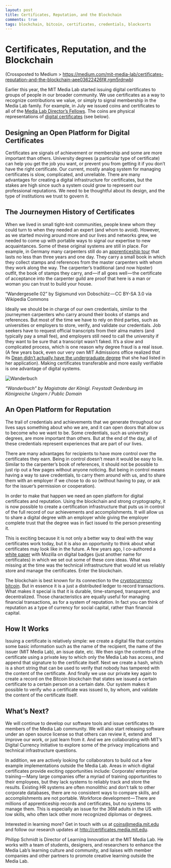 ```yaml
---
layout: post
title: Certificates, Reputation, and the Blockchain
comments: true
tags: blockchain, bitcoin, certificates, credentials, blockcerts
---
```


# Certificates, Reputation, and the Blockchain

(Crossposted to Medium > https://medium.com/mit-media-lab/certificates-reputation-and-the-blockchain-aee03622426f#.rgm5rdnwb)

Earlier this year, the MIT Media Lab started issuing digital certificates to groups of people in our broader community. We use certificates as a way to recognize contributions we value, or simply to signal membership in the Media Lab family. For example, in July we issued coins and certificates to all of the [Media Lab Director’s Fellows](https://www.media.mit.edu/people/?filter=directors-fellow). The coins are physical representations of [digital certificates](https://certs.media.mit.edu/8ca9cad234bdc2136532072e4a01b4898d45ef128d0cec499e76903787b9430d) (see below).

## Designing an Open Platform for Digital Certificates

Certificates are signals of achievement or membership and some are more important than others. University degrees (a particular type of certificate) can help you get the job you want, or prevent you from getting it if you don’t have the right certificate. Our current, mostly analog system for managing certificates is slow, complicated, and unreliable. There are many advantages for creating a digital infrastructure for certificates, but the stakes are high since such a system could grow to represent our professional reputations. We need to be thoughtful about its design, and the type of institutions we trust to govern it.

## The Journeymen History of Certificates

When we lived in small tight-knit communities, people knew whom they could turn to when they needed an expert (and whom to avoid). However, as we started moving around more and our lives and networks grew, we needed to come up with portable ways to signal our expertise to new acquaintances. Some of these original systems are still in place. For example, in Germany many carpenters still do an [apprenticeship tour](https://en.wikipedia.org/wiki/Journeyman_years) that lasts no less than three years and one day. They carry a small book in which they collect stamps and references from the master carpenters with whom they work along the way. The carpenter’s traditional (and now hipster) outfit, the book of stamps they carry, and — if all goes well — the certificate of acceptance into the carpenter guild are proof that here is a man or woman you can trust to build your house.

“Wandergeselle 02” by Sigismund von Dobschütz — CC BY-SA 3.0 via Wikipedia Commons

Ideally we should be in charge of our own credentials, similar to the journeymen carpenters who carry around their books of stamps and references. But most of the time we have to rely on third parties, such as universities or employers to store, verify, and validate our credentials. Job seekers have to request official transcripts from their alma maters (and typically pay a small fee), and employers still need to call the university if they want to be sure that a transcript wasn’t faked. It’s a slow and complicated process, which is one reason why degree fraud is a real issue. (A few years back, even our very own MIT Admissions office realized that its [Dean didn’t actually have the undergraduate degree](http://www.nytimes.com/2007/04/27/us/27mit.html) that she had listed in her application). Making certificates transferable and more easily verifiable is one advantage of digital systems.

![Wanderbuch](https://upload.wikimedia.org/wikipedia/commons/thumb/3/33/Wandergeselle_02.JPG/640px-Wandergeselle_02.JPG)

*“Wanderbuch” by Magistrate der Königl. Freystadt Oedenburg im Königreiche Ungarn / Public Domain*

## An Open Platform for Reputation

The trail of credentials and achievements that we generate throughout our lives says something about who we are, and it can open doors that allow us to become who we want to be. Some credentials, such as university degrees, are more important than others. But at the end of the day, all of these credentials represent experiences that are part of our lives.

There are many advantages for recipients to have more control over the certificates they earn. Being in control doesn’t mean it would be easy to lie. Similar to the carpenter’s book of references, it should not be possible to just rip out a few pages without anyone noticing. But being in control means having a way to save credentials, to carry them around with us, and to share them with an employer if we chose to do so (without having to pay, or ask for the issuer’s permission or cooperation).

In order to make that happen we need an open platform for digital certificates and reputation. Using the blockchain and strong cryptography, it is now possible to create a certification infrastructure that puts us in control of the full record of our achievements and accomplishments. It will allow us to share a digital degree with an employer while giving the employer complete trust that the degree was in fact issued to the person presenting it.

This is exciting because it is not only a better way to deal with the way certificates work today, but it is also an opportunity to think about what certificates may look like in the future. A few years ago, I co-authored a [white paper](https://wiki.mozilla.org/images/b/b1/OpenBadges-Working-Paper_092011.pdf) with Mozilla on digital badges (just another name for certificates) in which we set out some of these core ideas. What was missing at the time was the technical infrastructure that would let us reliably store and manage the certificates. Enter the blockchain.

The blockchain is best known for its connection to the [cryptocurrency bitcoin](https://en.wikipedia.org/wiki/Bitcoin). But in essence it is a just a distributed ledger to record transactions. What makes it special is that it is durable, time-stamped, transparent, and decentralized. Those characteristics are equally useful for managing financial transactions, as for a system of reputation. In fact you can think of reputation as a type of currency for social capital, rather than financial capital.

## How It Works

Issuing a certificate is relatively simple: we create a digital file that contains some basic information such as the name of the recipient, the name of the issuer (MIT Media Lab), an issue date, etc. We then sign the contents of the certificate using a private key to which only the Media Lab has access, and append that signature to the certificate itself. Next we create a hash, which is a short string that can be used to verify that nobody has tampered with the content of the certificate. And finally we use our private key again to create a record on the Bitcoin blockchain that states we issued a certain certificate to a certain person on a certain date. Our system makes it possible to verify who a certificate was issued to, by whom, and validate the content of the certificate itself.

## What’s Next?

We will continue to develop our software tools and issue certificates to members of the Media Lab community. We will also start releasing software under an open source license so that others can review it, extend and improve our work, or just learn from it. And we are collaborating with MIT’s Digital Currency Initiative to explore some of the privacy implications and technical infrastructure questions.

In addition, we are actively looking for collaborators to build out a few example implementations outside the Media Lab. Areas in which digital certificates provide exciting opportunities include:
		Corporate/ enterprise training — Many large companies offer a myriad of training opportunities to their employees, but they lack systems to reliably track and store the results. Existing HR systems are often monolithic and don’t talk to other corporate databases, there are no consistent ways to compare skills, and accomplishments are not portable.
		Workforce development — There are millions of apprenticeship records and certificates, but no systems to manage them. This is especially an issue for the 36M adults in the US with low skills, who often lack other more recognized diplomas or degrees.

Interested in learning more? Get in touch with us at coins@media.mit.edu and follow our research updates at http://certificates.media.mit.edu.

Philipp Schmidt is Director of Learning Innovation at the MIT Media Lab. He works with a team of students, designers, and researchers to enhance the Media Lab’s learning culture and community, and liaises with member companies and other partners to promote creative learning outside the Media Lab.
